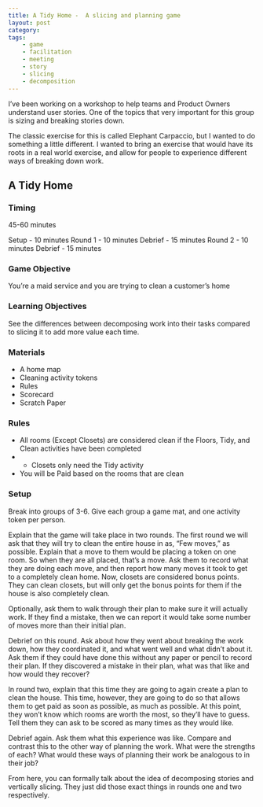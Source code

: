 ```yaml
---
title: A Tidy Home -  A slicing and planning game
layout: post
category:
tags:
    - game
    - facilitation
    - meeting
    - story
    - slicing
    - decomposition
---
```


I’ve been working on a workshop to help teams and Product Owners understand user stories. One of the topics that very important for this group is sizing and breaking stories down.

The classic exercise for this is called Elephant Carpaccio, but I wanted to do something a little different. I wanted to bring an exercise that would have its roots in a real world exercise, and allow for people to experience different ways of breaking down work.

## A Tidy Home

### Timing

45-60 minutes

Setup - 10 minutes
Round 1 - 10 minutes
Debrief - 15 minutes
Round 2 - 10 minutes
Debrief - 15 minutes

### Game Objective
You’re a maid service and you are trying to clean a customer’s home

### Learning Objectives
See the differences between decomposing work into their tasks compared to slicing it to add more value each time.

### Materials
- A home map
- Cleaning activity tokens
- Rules
- Scorecard
- Scratch Paper

### Rules
- All rooms (Except Closets) are considered clean if the Floors, Tidy, and Clean activities have been completed
- - Closets only need the Tidy activity
- You will be Paid based on the rooms that are clean

### Setup

Break into groups of 3-6. Give each group a game mat, and one activity token per person.

Explain that the game will take place in two rounds. The first round we will ask that they will try to clean the entire house in as, “Few moves,” as possible. Explain that a move to them would be placing a token on one room. So when they are all placed, that’s a move. Ask them to record what they are doing each move, and then report how many moves it took to get to a completely clean home. Now, closets are considered bonus points. They can clean closets, but will only get the bonus points for them if the house is also completely clean. 

Optionally, ask them to walk through their plan to make sure it will actually work. If they find a mistake, then we can report it would take some number of moves more than their initial plan.

Debrief on this round. Ask about how they went about breaking the work down, how they coordinated it, and what went well and what didn’t about it. Ask them if they could have done this without any paper or pencil to record their plan. If they discovered a mistake in their plan, what was that like and how would they recover?

In round two, explain that this time they are going to again create a plan to clean the house. This time, however, they are going to do so that allows them to get paid as soon as possible, as much as possible. At this point, they won’t know which rooms are worth the most, so they’ll have to guess. Tell them they can ask to be scored as many times as they would like.

Debrief again. Ask them what this experience was like. Compare and contrast this to the other way of planning the work. What were the strengths of each? What would these ways of planning their work be analogous to in their job?

From here, you can formally talk about the idea of decomposing stories and vertically slicing. They just did those exact things in rounds one and two respectively. 
